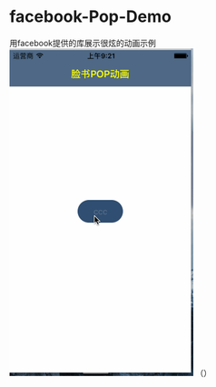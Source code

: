 # facebook-Pop-Demo
用facebook提供的库展示很炫的动画示例
![image](https://raw.githubusercontent.com/Easyzhan/facebook-Pop-Demo/master/popAnimation.gif)
（）

